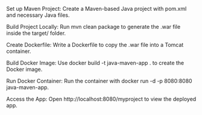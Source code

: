 Set up Maven Project: Create a Maven-based Java project with pom.xml and necessary Java files.

Build Project Locally: Run mvn clean package to generate the .war file inside the target/ folder.

Create Dockerfile: Write a Dockerfile to copy the .war file into a Tomcat container.

Build Docker Image: Use docker build -t java-maven-app . to create the Docker image.

Run Docker Container: Run the container with docker run -d -p 8080:8080 java-maven-app.

Access the App: Open http://localhost:8080/myproject to view the deployed app.
